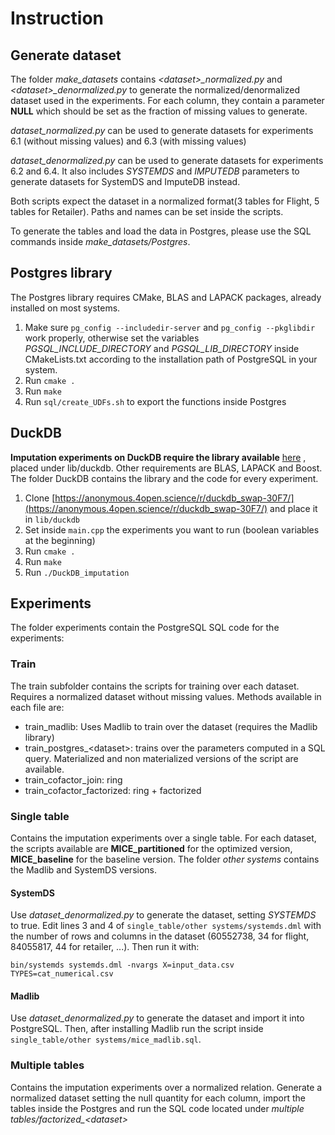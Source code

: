# Instruction

## Generate dataset
The folder *make_datasets* contains *\<dataset>\_normalized.py* and *\<dataset>_denormalized.py* to generate the normalized/denormalized dataset used in the experiments. For each column, they contain a parameter **NULL** which should be set as the fraction of missing values to generate.

*dataset\_normalized.py* can be used to generate datasets for experiments 6.1 (without missing values) and 6.3 (with missing values)

*dataset\_denormalized.py* can be used to generate datasets for experiments 6.2 and 6.4. It also includes *SYSTEMDS* and *IMPUTEDB* parameters to generate datasets for SystemDS and ImputeDB instead.

Both scripts expect the dataset in a normalized format(3 tables for Flight, 5 tables for Retailer). Paths and names can be set inside the scripts.

To generate the tables and load the data in Postgres, please use the SQL commands inside *make_datasets/Postgres*.

## Postgres library

The Postgres library requires CMake, BLAS and LAPACK packages, already installed on most systems.

1. Make sure `pg_config --includedir-server` and `pg_config --pkglibdir` work properly, otherwise set the variables *PGSQL\_INCLUDE\_DIRECTORY* and *PGSQL\_LIB\_DIRECTORY* inside CMakeLists.txt according to the installation path of PostgreSQL in your system.
2. Run `cmake .`
3. Run `make`
4. Run `sql/create_UDFs.sh` to export the functions inside Postgres

## DuckDB
**Imputation experiments on DuckDB require the library available** [here](https://anonymous.4open.science/r/duckdb_swap-30F7/) , placed under lib/duckdb.
Other requirements are BLAS, LAPACK and Boost. The folder DuckDB contains the library and the code for every experiment.

1. Clone [https://anonymous.4open.science/r/duckdb_swap-30F7/](https://anonymous.4open.science/r/duckdb_swap-30F7/) and place it in `lib/duckdb`
2. Set inside `main.cpp` the experiments you want to run (boolean variables at the beginning)
2. Run `cmake .`
3. Run `make`
4. Run `./DuckDB_imputation`


## Experiments
The folder experiments contain the PostgreSQL SQL code for the experiments:

### Train

The train subfolder contains the scripts for training over each dataset. Requires a normalized dataset without missing values. Methods available in each file are: 

* train_madlib: Uses Madlib to train over the dataset (requires the Madlib library)
* train\_postgres_\<dataset>: trains over the parameters computed in a SQL query. Materialized and non materialized versions of the script are available.
* train\_cofactor_join: ring
* train\_cofactor_factorized: ring + factorized

### Single table

Contains the imputation experiments over a single table. For each dataset, the scripts available are **MICE_partitioned** for the optimized version, **MICE_baseline** for the baseline version. The folder *other systems* contains the Madlib and SystemDS versions.

#### SystemDS

Use *dataset\_denormalized.py* to generate the dataset, setting *SYSTEMDS* to true.
Edit lines 3 and 4 of `single_table/other systems/systemds.dml` with the number of rows and columns in the dataset (60552738, 34 for flight, 84055817, 44 for retailer, ...). Then run it with:

`bin/systemds systemds.dml -nvargs X=input_data.csv TYPES=cat_numerical.csv`

#### Madlib
Use *dataset\_denormalized.py* to generate the dataset and import it into PostgreSQL. Then, after installing Madlib run the script inside `single_table/other systems/mice_madlib.sql`.

### Multiple tables
Contains the imputation experiments over a normalized relation. Generate a normalized dataset setting the null quantity for each column, import the tables inside the Postgres and run the SQL code located under *multiple tables/factorized\_\<dataset>*
